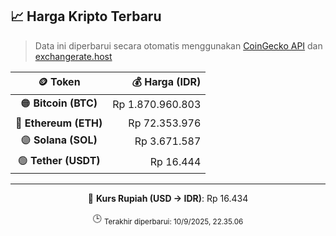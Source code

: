 

<!-- HARGA_KRIPTO -->
## 📈 Harga Kripto Terbaru

> Data ini diperbarui secara otomatis menggunakan [CoinGecko API](https://www.coingecko.com/) dan [exchangerate.host](https://exchangerate.host/)

<div align="center">

| 🪙 Token | 💰 Harga (IDR) |
|:------:|---------------:|
| 🟠 **Bitcoin (BTC)**   | Rp 1.870.960.803 |
| 🔵 **Ethereum (ETH)**  | Rp 72.353.976 |
| 🟣 **Solana (SOL)**    | Rp 3.671.587 |
| 🟢 **Tether (USDT)**   | Rp 16.444 |

---

💱 **Kurs Rupiah (USD → IDR)**: Rp 16.434

🕒 <sub>Terakhir diperbarui: 10/9/2025, 22.35.06</sub>

</div>
<!-- /HARGA_KRIPTO -->